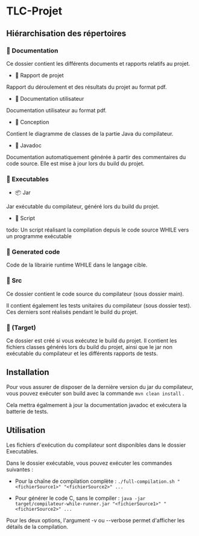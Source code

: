 # TLC-Projet

## Hiérarchisation des répertoires

### 📁 Documentation

Ce dossier contient les différents documents et rapports relatifs au projet.

- 📄 Rapport de projet

Rapport du déroulement et des résultats du projet au format pdf.

- 📄 Documentation utilisateur

Documentation utilisateur au format pdf.

- 📁 Conception

Contient le diagramme de classes de la partie Java du compilateur.

- 📁 Javadoc

Documentation automatiquement générée à partir des commentaires du code source. Elle est mise à jour lors du build du projet.

### 📁 Executables

- 📦 Jar

Jar exécutable du compilateur, généré lors du build du projet.


- 📜 Script

todo: 	Un script réalisant la compilation depuis le code source WHILE vers un programme exécutable

### 📁 Generated code

Code de la librairie runtime WHILE dans le langage cible.

### 📁 Src

Ce dossier contient le code source du compilateur (sous dossier main).

Il contient également les tests unitaires du compilateur (sous dossier test). Ces derniers sont réalisés pendant le build du projet.

### 📁 (Target)

Ce dossier est créé si vous exécutez le build du projet. Il contient les fichiers classes générés lors du build du projet, ainsi que le jar non exécutable du compilateur et les différents rapports de tests.

## Installation

Pour vous assurer de disposer de la dernière version du jar du compilateur, vous pouvez exécuter son build avec la commande `mvn clean install` . 

Cela mettra égalmement à jour la documentation javadoc et exécutera la batterie de tests.

## Utilisation

Les fichiers d'exécution du compilateur sont disponibles dans le dossier Executables.

Dans le dossier exécutable, vous pouvez exécuter les commandes suivantes :

- Pour la chaîne de compilation complète : `./full-compilation.sh "<fichierSource1>" "<fichierSource2>" ...`

- Pour générer le code C, sans le compiler : `java -jar target/compilateur-while-runner.jar "<fichierSource1>" "<fichierSource2>" ...`

Pour les deux options, l'argument -v ou --verbose permet d'afficher les détails de la compilation.